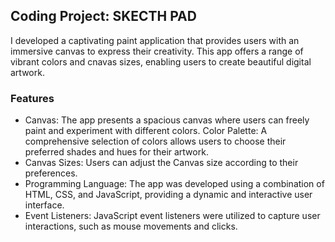 ## Coding Project: SKECTH PAD
I developed a captivating paint application that provides users with an immersive canvas to express their creativity. This app offers a range of vibrant colors and cnavas sizes, enabling users to create beautiful digital artwork.

### Features
- Canvas: The app presents a spacious canvas where users can freely paint and experiment with different colors.
Color Palette: A comprehensive selection of colors allows users to choose their preferred shades and hues for their artwork.
- Canvas Sizes: Users can adjust the Canvas size according to their preferences.
- Programming Language: The app was developed using a combination of HTML, CSS, and JavaScript, providing a dynamic and interactive user interface.
- Event Listeners: JavaScript event listeners were utilized to capture user interactions, such as mouse movements and clicks.

